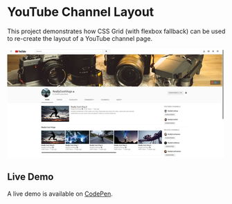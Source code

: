 # YouTube Channel Layout
This project demonstrates how CSS Grid (with flexbox fallback) can be used to re-create the layout of a YouTube channel page.

![YouTube Channel Layout Demo](demo-image.JPG "YouTube Channel Layout Demo")

## Live Demo
A live demo is available on [CodePen](https://codepen.io/GeorgePark/pen/oEwYYy).